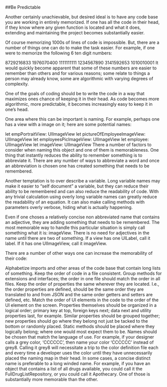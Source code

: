 ##Be Predictable

Another certainly unachievable, but desired ideal is to have any code base you are working in entirely memorized.  If one has 
all the code in their head, if they know where any given function is located and what it does, extending and maintaining the 
project becomes substantially easier.

Of course memorizing 1000s of lines of code is impossible. But, there are a number of things one can do to make the task 
easier. For example, if one were to memorize the following 6 ten digit numbers:

8729216833
1976070400
1111111111
1234567890
3141592653
1010010001
It would quickly become apparent that some of these numbers are easier to remember than others and for various reasons; some 
relate to things a person may already know, some are algorithmic with varying degrees of complexity.

One of the goals of coding should be to write the code in a way that maximizes ones chance of keeping it in their head. As 
code becomes more algorithmic, more predictable, it becomes increasingly easy to keep it in one’s head.

One area where this can be important is naming. For example, perhaps one has a view with a image on it; here are some 
potential names:

let empPortraitView: UIImageView
let pictureOfEmployeeImageView: UIImageView
let employeesPicImageView: UIImageView
let employee: UIImageView
let imageView: UIImageView
There a number of factors to consider when naming this object and one of them is memorableness. One thing that instantly 
reduces the ability to remember something is to abbreviate it. There are any number of ways to abbreviate a word and once an 
abbreviation is chosen one has created something that needs to be remembered.

Another temptation is to over describe a variable. Long variable names may make it easier to “self document” a variable, but 
they can reduce their ability to be remembered and can also reduce the readability of code. With any trivial calculation using 
overly long variable names can greatly reduce the readability of an equation. It can also make calling methods with parameters 
overly verbose, hiding what is actually happening.

Even if one choses a relatively concise non abbreviated name that contains an adjective, they are adding something that needs 
to be remembered. The most memorable way to handle this particular situation is simply call something what it is: imageView. 
There is no need for adjectives in the name until there are two of something. If a view has one UILabel, call it label. If it 
has one UIImageView, call it imageView.

There are a number of other ways one can increase the memorability of their code:

Alphabetize imports and other areas of the code base that contain long lists of something.
Keep the order of code in a file consistent. Group methods for extensions and interfaces; the order in one file should match 
the order in all files.
Keep the order of properties the same wherever they are located. I.e., the order properties are defined, should be the same 
order they are translated to and from JSON and the same order getters and setters are defined, etc.
Match the order of UI elements in the code to the order of the UI element on the screen.
Properties themselves should be organized in a logical order; primary key at top, foreign keys next; data next and utility 
properties last, for example. Similar properties should be grouped together; new properties should go where they belong not 
just be tacked to the bottom or randomly placed.
Static methods should be placed where they logically belong; where one would most expect them to be.
Names should be chosen that match the language of use. For example, if your designer calls a grey color, ‘CCCCCC’, then name 
your color ‘CCCCCC’ instead of grey8. Calling it grey8 will necessitate a trip to the color definition file each and every 
time a developer uses the color until they have unnecessarily placed the naming map in their head.
In some cases, a concise distinct name is preferable to a long winded name. For example, if you have an object that contains a 
list of all drugs available, you could call it the FullDrugListRepository, or you could call it Apothecary. One of those is 
substantially more memorable than the other.
